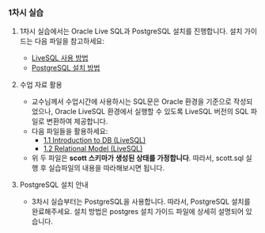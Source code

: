 ### 1차시 실습

1. 1차시 실습에서는 Oracle Live SQL과 PostgreSQL 설치를 진행합니다. 설치 가이드는 다음 파일을 참고하세요:
    - [LiveSQL 사용 방법](./oracle_live_SQL.pdf)
    - [PostgreSQL 설치 방법](./postgres_pgadmin_install.pdf)

2. 수업 자료 활용
    - 교수님께서 수업시간에 사용하시는 SQL문은 Oracle 환경을 기준으로 작성되었으나, Oracle LiveSQL 환경에서 실행할 수 있도록 LiveSQL 버전의 SQL 파일로 변환하여 제공합니다.
    - 다음 파일들을 활용하세요:
        - [1.1 Introduction to DB (LiveSQL)](<./1.1 Introduction to DB (LiveSQL).md>)
        - [1.2 Relational Model (LiveSQL)](<./1.2%20relational%20model%20(LiveSQL).md>)
    - 위 두 파일은 **scott 스키마가 생성된 상태를 가정합니다**. 따라서, scott.sql 실행 후 실습파일의 내용을 따라해보시면 됩니다.



3. PostgreSQL 설치 안내
    - 3차시 실습부터는 PostgreSQL을 사용합니다. 따라서, PostgreSQL 설치를 완료해주세요. 설치 방법은 postgres 설치 가이드 파일에 상세히 설명되어 있습니다.

